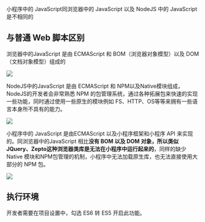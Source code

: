 小程序中的 JavaScript同浏览器中的 JavaScript 以及 NodeJS 中的 JavaScript 是不相同的

## 与普通 Web 脚本区别

浏览器中的JavaScript 是由 ECMAScript 和 BOM（浏览器对象模型）以及 DOM（文档对象模型）组成的

![](https://cjpark-1304138896.cos.ap-guangzhou.myqcloud.com/note_img/20211201103622.png)

NodeJS中的JavaScript 是由 ECMAScript 和 NPM以及Native模块组成，NodeJS的开发者会非常熟悉 NPM  的包管理系统，通过各种拓展包来快速的实现一些功能，同时通过使用一些原生的模块例如 FS、HTTP、OS等等来拥有一些语言本身所不具有的能力。

![](https://cjpark-1304138896.cos.ap-guangzhou.myqcloud.com/note_img/20211201103658.png)



小程序中的 JavaScript 是由ECMAScript 以及小程序框架和小程序 API 来实现的。同浏览器中的JavaScript 相比**没有 BOM 以及 DOM 对象，所以类似 JQuery、Zepto这种浏览器类库是无法在小程序中运行起来的**，同样的缺少 Native  模块和NPM包管理的机制，小程序中无法加载原生库，也无法直接使用大部分的 NPM 包。

![](https://cjpark-1304138896.cos.ap-guangzhou.myqcloud.com/note_img/20211201103911.png)



## 执行环境

开发者需要在项目设置中，勾选 ES6 转 ES5 开启此功能。
